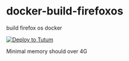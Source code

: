 # docker-build-firefoxos
build firefox os docker

[![Deploy to Tutum](https://s.tutum.co/deploy-to-tutum.svg)](https://dashboard.tutum.co/stack/deploy/)

Minimal memory should over 4G
